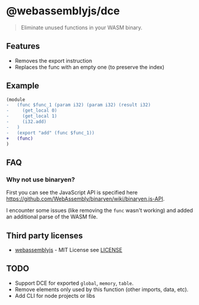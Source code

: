 # @webassemblyjs/dce

> Eliminate unused functions in your WASM binary.

## Features

- Removes the export instruction
- Replaces the func with an empty one (to preserve the index)

## Example

```diff
(module
-   (func $func_1 (param i32) (param i32) (result i32)
-     (get_local 0)
-     (get_local 1)
-     (i32.add)
-   )
-   (export "add" (func $func_1))
+   (func)
)
```

## FAQ

### Why not use binaryen?

First you can see the JavaScript API is specified here https://github.com/WebAssembly/binaryen/wiki/binaryen.js-API.

I encounter some issues (like removing the `func` wasn't working) and added an additional parse of the WASM file.

## Third party licenses

- [webassemblyjs](https://github.com/xtuc/webassemblyjs) - MIT License see [LICENSE](https://github.com/xtuc/webassemblyjs/blob/master/LICENSE)

## TODO

- Support DCE for exported `global`, `memory`, `table`.
- Remove elements only used by this function (other imports, data, etc).
- Add CLI for node projects or libs

